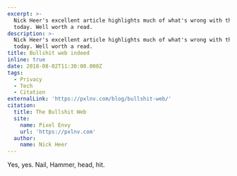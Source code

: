 ```yaml
---
excerpt: >-
  Nick Heer's excellent article highlights much of what's wrong with the web
  today. Well worth a read.
description: >-
  Nick Heer's excellent article highlights much of what's wrong with the web
  today. Well worth a read.
title: Bullshit web indeed
inline: true
date: 2018-08-02T11:30:00.000Z
tags:
  - Privacy
  - Tech
  - Citation
externalLink: 'https://pxlnv.com/blog/bullshit-web/'
citation:
  title: The Bullshit Web
  site:
    name: Pixel Envy
    url: 'https://pxlnv.com'
  author:
    name: Nick Heer
---
```

Yes, yes. Nail, Hammer, head, hit.



